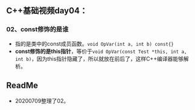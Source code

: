 ## C++基础视频day04：

### 02、const修饰的是谁

+ 指的是类中的const成员函数。`void OpVar(int a, int b) const{}`
+ **const修饰的是this指针**，等价于`void OpVar(const Test *this, int a, int b)`，因为this指针隐藏了，所以就放在前后了，这样C++编译器能够解析。


## ReadMe
+ 20200709整理了02。